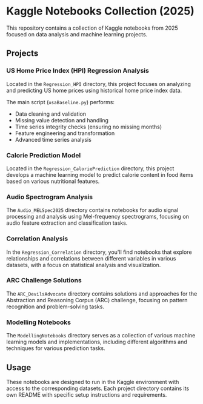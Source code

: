 # Kaggle Notebooks Collection (2025)

This repository contains a collection of Kaggle notebooks from 2025 focused on data analysis and machine learning projects.

## Projects

### US Home Price Index (HPI) Regression Analysis
Located in the `Regression_HPI` directory, this project focuses on analyzing and predicting US home prices using historical home price index data.

The main script (`usaBaseline.py`) performs:
- Data cleaning and validation
- Missing value detection and handling
- Time series integrity checks (ensuring no missing months)
- Feature engineering and transformation
- Advanced time series analysis

### Calorie Prediction Model
Located in the `Regression_CaloriePrediction` directory, this project develops a machine learning model to predict calorie content in food items based on various nutritional features.

### Audio Spectrogram Analysis
The `Audio_MELSpec2025` directory contains notebooks for audio signal processing and analysis using Mel-frequency spectrograms, focusing on audio feature extraction and classification tasks.

### Correlation Analysis
In the `Regression_Correlation` directory, you'll find notebooks that explore relationships and correlations between different variables in various datasets, with a focus on statistical analysis and visualization.

### ARC Challenge Solutions
The `ARC_DevilsAdvocate` directory contains solutions and approaches for the Abstraction and Reasoning Corpus (ARC) challenge, focusing on pattern recognition and problem-solving tasks.

### Modelling Notebooks
The `ModellingNotebooks` directory serves as a collection of various machine learning models and implementations, including different algorithms and techniques for various prediction tasks.

## Usage

These notebooks are designed to run in the Kaggle environment with access to the corresponding datasets. Each project directory contains its own README with specific setup instructions and requirements. 